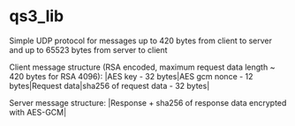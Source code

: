 # qs3_lib

Simple UDP protocol for messages up to 420 bytes from client to server and up to 65523 bytes from server to client

Client message structure (RSA encoded, maximum request data length ~ 420 bytes for RSA 4096):
|AES key - 32 bytes|AES gcm nonce - 12 bytes|Request data|sha256 of request data - 32 bytes|

Server message structure:
|Response + sha256 of response data encrypted with AES-GCM|
